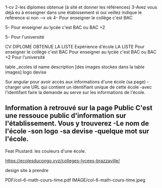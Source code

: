 1-cv
2-les diplomes obtenue (à sité et donner les références)
3-Avez vous déjà eu à enseigner dans une étabissement 
	si oui veillez indique le reférence 
	si non --> ok 
4- Pour enseigner le collège c'est BAC

5- Pour enseigner au lycée c'est BAC ou BAC +2

5- Pour l'université 

CV
DIPLOME OBTENUE LA LISTE
Expérience d'école LA LISTE
Pour enseigner le collège c'est BAC
Pour enseigner au lycée c'est    BAC ou BAC +2
Pour l'université


table
	_ecoles
id
name
description
[des images stockes dans la table images]
logo
devise



Sur angular 
pour avoir accès aux informations d'une école (sa page)
-charger une URL qui contient un identifiant unique de cette école
-avec l'identifant faire la demande au serve sur les informations de l'école.



Information à retrouvé sur la page Public
C'est une ressouce public d'information sur l'établissement.
Vous y trouverez 
-Le nom de l'école
-son logo
-sa devise 
-quelque mot sur l'école.
- 


Feat Plustard: les couleurs d'une école.


https://ecolesducongo.xyz/colleges-lycees-brazzaville/

design site à prendre


PDF/col-6-math-cours-time.pdf
IMAGE/col-6-math-cours-time.jpeg
